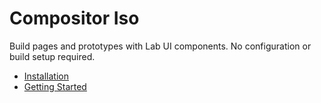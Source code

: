 
# Compositor Iso

Build pages and prototypes with Lab UI components. No configuration or build setup required.

- [Installation](installation.md)
- [Getting Started](getting-started.md)
